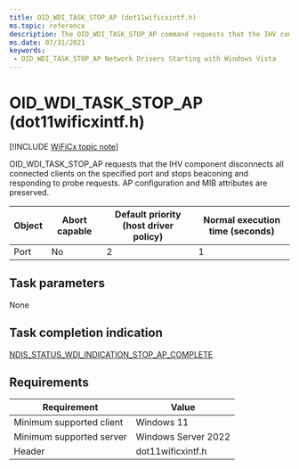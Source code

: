 ```yaml
---
title: OID_WDI_TASK_STOP_AP (dot11wificxintf.h)
ms.topic: reference
description: The OID_WDI_TASK_STOP_AP command requests that the IHV component disconnects all connected clients on the specified port and stops beaconing and responding to probe requests. AP configuration and MIB attributes are preserved.
ms.date: 07/31/2021
keywords:
 - OID_WDI_TASK_STOP_AP Network Drivers Starting with Windows Vista
---
```


# OID\_WDI\_TASK\_STOP\_AP (dot11wificxintf.h)

[!INCLUDE [WiFiCx topic note](../includes/wificx-version-warning.md)]


OID\_WDI\_TASK\_STOP\_AP requests that the IHV component disconnects all connected clients on the specified port and stops beaconing and responding to probe requests. AP configuration and MIB attributes are preserved.

| Object | Abort capable | Default priority (host driver policy) | Normal execution time (seconds) |
|--------|---------------|---------------------------------------|---------------------------------|
| Port   | No            | 2                                     | 1                               |

 

## Task parameters


None
## Task completion indication


[NDIS\_STATUS\_WDI\_INDICATION\_STOP\_AP\_COMPLETE](ndis-status-wdi-indication-stop-ap-complete.md)

## Requirements

|Requirement|Value|
|--- |--- |
|Minimum supported client|Windows 11|
|Minimum supported server|Windows Server 2022|
|Header|dot11wificxintf.h|

 

 




